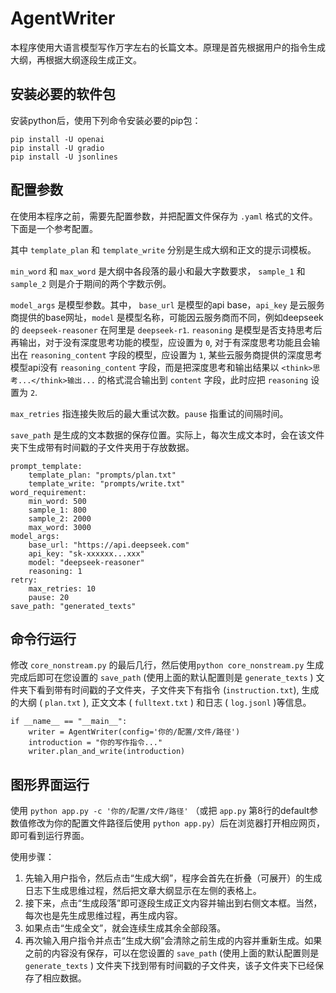 # AgentWriter
本程序使用大语言模型写作万字左右的长篇文本。原理是首先根据用户的指令生成大纲，再根据大纲逐段生成正文。

## 安装必要的软件包
安装python后，使用下列命令安装必要的pip包：
```
pip install -U openai
pip install -U gradio
pip install -U jsonlines
```

## 配置参数
在使用本程序之前，需要先配置参数，并把配置文件保存为 `.yaml` 格式的文件。下面是一个参考配置。

其中 `template_plan` 和 `template_write` 分别是生成大纲和正文的提示词模板。

`min_word` 和 `max_word` 是大纲中各段落的最小和最大字数要求， `sample_1` 和 `sample_2` 则是介于期间的两个字数示例。

`model_args` 是模型参数。其中， `base_url` 是模型的api base，`api_key` 是云服务商提供的base网址，`model` 是模型名称，可能因云服务商而不同，例如deepseek的 `deepseek-reasoner` 在阿里是 `deepseek-r1`. `reasoning` 是模型是否支持思考后再输出，对于没有深度思考功能的模型，应设置为 `0`, 对于有深度思考功能且会输出在 `reasoning_content` 字段的模型，应设置为 `1`, 某些云服务商提供的深度思考模型api没有 `reasoning_content` 字段，而是把深度思考和输出结果以 `<think>思考...</think>输出...` 的格式混合输出到 `content` 字段，此时应把 `reasoning` 设置为 `2`.

`max_retries` 指连接失败后的最大重试次数。`pause` 指重试的间隔时间。

`save_path` 是生成的文本数据的保存位置。实际上，每次生成文本时，会在该文件夹下生成带有时间戳的子文件夹用于存放数据。

```
prompt_template:
    template_plan: "prompts/plan.txt"
    template_write: "prompts/write.txt"
word_requirement:
    min_word: 500
    sample_1: 800
    sample_2: 2000
    max_word: 3000
model_args:
    base_url: "https://api.deepseek.com"
    api_key: "sk-xxxxxx...xxx"
    model: "deepseek-reasoner"
    reasoning: 1
retry:
    max_retries: 10
    pause: 20
save_path: "generated_texts"
```

## 命令行运行
修改 `core_nonstream.py` 的最后几行，然后使用`python core_nonstream.py` 生成完成后即可在您设置的 `save_path` (使用上面的默认配置则是 `generate_texts` ) 文件夹下看到带有时间戳的子文件夹，子文件夹下有指令 (`instruction.txt`), 生成的大纲 ( `plan.txt` ), 正文文本 ( `fulltext.txt` ) 和日志 ( `log.jsonl` )等信息。
```
if __name__ == "__main__":
    writer = AgentWriter(config='你的/配置/文件/路径')
    introduction = "你的写作指令..."
    writer.plan_and_write(introduction)
```

## 图形界面运行
使用 `python app.py -c '你的/配置/文件/路径'` （或把 `app.py` 第8行的default参数值修改为你的配置文件路径后使用 `python app.py`）后在浏览器打开相应网页，即可看到运行界面。

使用步骤：
1. 先输入用户指令，然后点击“生成大纲”，程序会首先在折叠（可展开）的生成日志下生成思维过程，然后把文章大纲显示在左侧的表格上。
2. 接下来，点击“生成段落”即可逐段生成正文内容并输出到右侧文本框。当然，每次也是先生成思维过程，再生成内容。
3. 如果点击“生成全文”，就会连续生成其余全部段落。
4. 再次输入用户指令并点击“生成大纲”会清除之前生成的内容并重新生成。如果之前的内容没有保存，可以在您设置的 `save_path` (使用上面的默认配置则是 `generate_texts` ) 文件夹下找到带有时间戳的子文件夹，该子文件夹下已经保存了相应数据。


